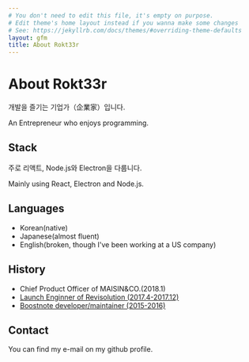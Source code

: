 ```yaml
---
# You don't need to edit this file, it's empty on purpose.
# Edit theme's home layout instead if you wanna make some changes
# See: https://jekyllrb.com/docs/themes/#overriding-theme-defaults
layout: gfm
title: About Rokt33r
---
```


# About Rokt33r

개발을 즐기는 기업가（企業家）입니다.

An Entrepreneur who enjoys programming.

## Stack

주로 리액트, Node.js와 Electron을 다룹니다.

Mainly using React, Electron and Node.js.

## Languages

- Korean(native)
- Japanese(almost fluent)
- English(broken, though I've been working at a US company)

## History

- Chief Product Officer of MAISIN&CO.(2018.1)
- [Launch Enginner of Revisolution (2017.4-2017.12)](https://revisolution.com)
- [Boostnote developer/maintainer (2015-2016)](https://github.com/BoostIO/Boostnote/graphs/contributors)

## Contact

You can find my e-mail on my github profile.
